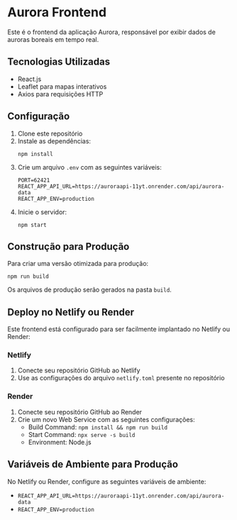 # Aurora Frontend

Este é o frontend da aplicação Aurora, responsável por exibir dados de auroras boreais em tempo real.

## Tecnologias Utilizadas

- React.js
- Leaflet para mapas interativos
- Axios para requisições HTTP

## Configuração

1. Clone este repositório
2. Instale as dependências:
   ```
   npm install
   ```
3. Crie um arquivo `.env` com as seguintes variáveis:
   ```
   PORT=62421
   REACT_APP_API_URL=https://auroraapi-11yt.onrender.com/api/aurora-data
   REACT_APP_ENV=production
   ```
4. Inicie o servidor:
   ```
   npm start
   ```

## Construção para Produção

Para criar uma versão otimizada para produção:

```
npm run build
```

Os arquivos de produção serão gerados na pasta `build`.

## Deploy no Netlify ou Render

Este frontend está configurado para ser facilmente implantado no Netlify ou Render:

### Netlify

1. Conecte seu repositório GitHub ao Netlify
2. Use as configurações do arquivo `netlify.toml` presente no repositório

### Render

1. Conecte seu repositório GitHub ao Render
2. Crie um novo Web Service com as seguintes configurações:
   - Build Command: `npm install && npm run build`
   - Start Command: `npx serve -s build`
   - Environment: Node.js

## Variáveis de Ambiente para Produção

No Netlify ou Render, configure as seguintes variáveis de ambiente:

- `REACT_APP_API_URL=https://auroraapi-11yt.onrender.com/api/aurora-data`
- `REACT_APP_ENV=production`